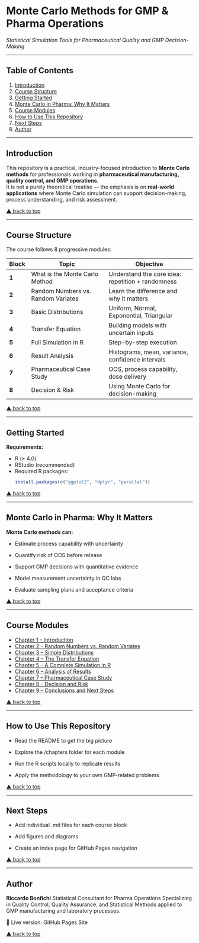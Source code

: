 # Monte Carlo Methods for GMP & Pharma Operations
_Statistical Simulation Tools for Pharmaceutical Quality and GMP Decision-Making_

---

## Table of Contents
1. [Introduction](#introduction)
2. [Course Structure](#course-structure)
3. [Getting Started](#getting-started)
4. [Monte Carlo in Pharma: Why It Matters](#monte-carlo-in-pharma-why-it-matters)
5. [Course Modules](#course-modules)
6. [How to Use This Repository](#how-to-use-this-repository)
7. [Next Steps](#next-steps)
8. [Author](#author)

---

## Introduction
This repository is a practical, industry-focused introduction to **Monte Carlo methods** for professionals working in **pharmaceutical manufacturing, quality control, and GMP operations**.  
It is not a purely theoretical treatise — the emphasis is on **real-world applications** where Monte Carlo simulation can support decision-making, process understanding, and risk assessment.

[▲ back to top](#table-of-contents)

---

## Course Structure
The course follows 8 progressive modules:

| Block | Topic                              | Objective                                         |
| ----- | ---------------------------------- | ------------------------------------------------- |
| **1** | What is the Monte Carlo Method     | Understand the core idea: repetition + randomness |
| **2** | Random Numbers vs. Random Variates | Learn the difference and why it matters           |
| **3** | Basic Distributions                | Uniform, Normal, Exponential, Triangular          |
| **4** | Transfer Equation                  | Building models with uncertain inputs             |
| **5** | Full Simulation in R               | Step-by-step execution                            |
| **6** | Result Analysis                    | Histograms, mean, variance, confidence intervals  |
| **7** | Pharmaceutical Case Study          | OOS, process capability, dose delivery            |
| **8** | Decision & Risk                    | Using Monte Carlo for decision-making             |

[▲ back to top](#table-of-contents)

---

## Getting Started
**Requirements:**
- R (≥ 4.0)
- RStudio (recommended)
- Required R packages:
  ```r
  install.packages(c("ggplot2", "dplyr", "parallel"))
[▲ back to top](#table-of-contents)

---

## Monte Carlo in Pharma: Why It Matters
**Monte Carlo methods can:**

- Estimate process capability with uncertainty

- Quantify risk of OOS before release

- Support GMP decisions with quantitative evidence

- Model measurement uncertainty in QC labs

- Evaluate sampling plans and acceptance criteria

[▲ back to top](#table-of-contents)

---

## Course Modules

- [Chapter 1 – Introduction](docs/chapter01_intro.md)
- [Chapter 2 – Random Numbers vs. Random Variates](docs/chapter02_random-variates.md)
- [Chapter 3 – Simple Distributions](docs/chapter03_distributions.md)
- [Chapter 4 – The Transfer Equation](docs/chapter04_transfer-equation.md)
- [Chapter 5 – A Complete Simulation in R](docs/chapter05_full-simulation.md)
- [Chapter 6 – Analysis of Results](docs/chapter06_analysis.md)
- [Chapter 7 – Pharmaceutical Case Study](docs/chapter07_case-pharma.md)
- [Chapter 8 – Decision and Risk](docs/chapter08_decision-risk.md)
- [Chapter 9 – Conclusions and Next Steps](docs/chapter09_conclusions-nextsteps.md)

[▲ back to top](#table-of-contents)

---

## How to Use This Repository
- Read the README to get the big picture

- Explore the /chapters folder for each module

- Run the R scripts locally to replicate results

- Apply the methodology to your own GMP-related problems

[▲ back to top](#table-of-contents)

---

## Next Steps
- Add individual .md files for each course block

- Add figures and diagrams

- Create an index page for GitHub Pages navigation

[▲ back to top](#table-of-contents)

---

## Author
**Riccardo Bonfichi**
Statistical Consultant for Pharma Operations
Specializing in Quality Control, Quality Assurance, and Statistical Methods applied to GMP manufacturing and laboratory processes.

📌 Live version: GitHub Pages Site

[▲ back to top](#table-of-contents)
